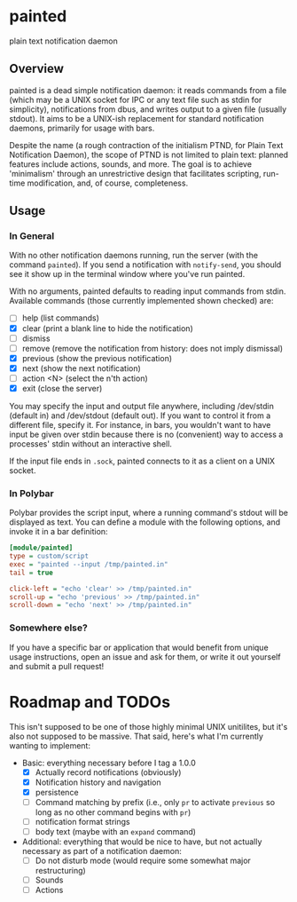 # painted
plain text notification daemon

## Overview
painted is a dead simple notification daemon: it reads commands from a file
(which may be a UNIX socket for IPC or any text file such as stdin for
simplicity), notifications from dbus, and writes output to a given file (usually
stdout). It aims to be a UNIX-ish replacement for standard notification daemons,
primarily for usage with bars.

Despite the name (a rough contraction of the initialism PTND, for Plain Text
Notification Daemon), the scope of PTND is not limited to plain text: planned
features include actions, sounds, and more. The goal is to achieve 'minimalism'
through an unrestrictive design that facilitates scripting, run-time
modification, and, of course, completeness.

## Usage

### In General
With no other notification daemons running, run the server (with the command
`painted`). If you send a notification with `notify-send`, you should see it
show up in the terminal window where you've run painted.

With no arguments, painted defaults to reading input commands from stdin.
Available commands (those currently implemented shown checked) are:

- [ ] help (list commands)
- [x] clear (print a blank line to hide the notification)
- [ ] dismiss
- [ ] remove (remove the notification from history: does not imply dismissal)
- [x] previous (show the previous notification)
- [x] next (show the next notification)
- [ ] action \<N> (select the n\'th action)
- [x] exit (close the server)

You may specify the input and output file anywhere, including /dev/stdin
(default in) and /dev/stdout (default out). If you want to control it from a
different file, specify it. For instance, in bars, you wouldn't want to have
input be given over stdin because there is no (convenient) way to access a
processes' stdin without an interactive shell.

If the input file ends in `.sock`, painted connects to it as a client on a UNIX
socket.

### In Polybar
Polybar provides the script input, where a running command's stdout will be
displayed as text. You can define a module with the following options, and
invoke it in a bar definition:

```ini
[module/painted]
type = custom/script
exec = "painted --input /tmp/painted.in"
tail = true

click-left = "echo 'clear' >> /tmp/painted.in"
scroll-up = "echo 'previous' >> /tmp/painted.in"
scroll-down = "echo 'next' >> /tmp/painted.in"
```

### Somewhere else?

If you have a specific bar or application that would benefit from unique
usage instructions, open an issue and ask for them, or write it out
yourself and submit a pull request!

# Roadmap and TODOs
This isn't supposed to be one of those highly minimal UNIX unitilites, but it's
also not supposed to be massive. That said, here's what I'm currently wanting to
implement:

- Basic: everything necessary before I tag a 1.0.0
  - [x] Actually record notifications (obviously)
  - [x] Notification history and navigation
  - [x] persistence
  - [ ] Command matching by prefix (i.e., only `pr` to activate `previous` so
        long as no other command begins with `pr`)
  - [ ] notification format strings
  - [ ] body text (maybe with an `expand` command)
- Additional: everything that would be nice to have, but not actually necessary
  as part of a notification daemon:
  - [ ] Do not disturb mode (would require some somewhat major restructuring)
  - [ ] Sounds
  - [ ] Actions
